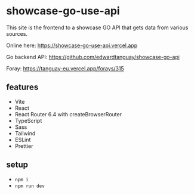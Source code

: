 # showcase-go-use-api

This site is the frontend to a showcase GO API that gets data from various sources.

Online here: https://showcase-go-use-api.vercel.app

Go backend API: https://github.com/edwardtanguay/showcase-go-api

Foray: https://tanguay-eu.vercel.app/forays/315

## features

- Vite
- React
- React Router 6.4 with createBrowserRouter
- TypeScript
- Sass
- Tailwind
- ESLint
- Prettier

## setup

- `npm i`
- `npm run dev`
